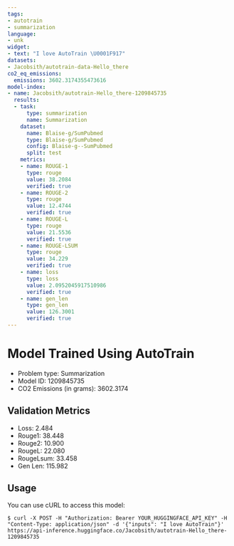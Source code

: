 ```yaml
---
tags:
- autotrain
- summarization
language:
- unk
widget:
- text: "I love AutoTrain \U0001F917"
datasets:
- Jacobsith/autotrain-data-Hello_there
co2_eq_emissions:
  emissions: 3602.3174355473616
model-index:
- name: Jacobsith/autotrain-Hello_there-1209845735
  results:
  - task:
      type: summarization
      name: Summarization
    dataset:
      name: Blaise-g/SumPubmed
      type: Blaise-g/SumPubmed
      config: Blaise-g--SumPubmed
      split: test
    metrics:
    - name: ROUGE-1
      type: rouge
      value: 38.2084
      verified: true
    - name: ROUGE-2
      type: rouge
      value: 12.4744
      verified: true
    - name: ROUGE-L
      type: rouge
      value: 21.5536
      verified: true
    - name: ROUGE-LSUM
      type: rouge
      value: 34.229
      verified: true
    - name: loss
      type: loss
      value: 2.0952045917510986
      verified: true
    - name: gen_len
      type: gen_len
      value: 126.3001
      verified: true
---
```


# Model Trained Using AutoTrain

- Problem type: Summarization
- Model ID: 1209845735
- CO2 Emissions (in grams): 3602.3174

## Validation Metrics

- Loss: 2.484
- Rouge1: 38.448
- Rouge2: 10.900
- RougeL: 22.080
- RougeLsum: 33.458
- Gen Len: 115.982

## Usage

You can use cURL to access this model:

```
$ curl -X POST -H "Authorization: Bearer YOUR_HUGGINGFACE_API_KEY" -H "Content-Type: application/json" -d '{"inputs": "I love AutoTrain"}' https://api-inference.huggingface.co/Jacobsith/autotrain-Hello_there-1209845735
```